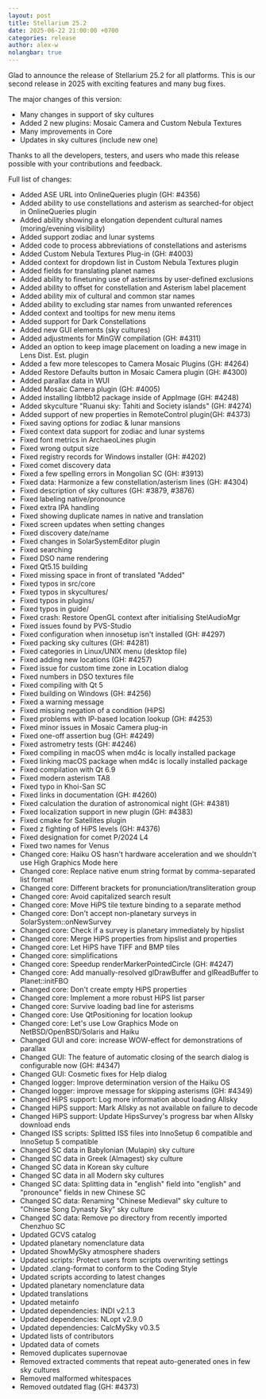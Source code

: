 ```yaml
---
layout: post
title: Stellarium 25.2
date: 2025-06-22 21:00:00 +0700
categories: release
author: alex-w
nolangbar: true
---
```

Glad to announce the release of Stellarium 25.2 for all platforms. This is our second release in 2025 with exciting features and many
bug fixes.

The major changes of this version:
- Many changes in support of sky cultures
- Added 2 new plugins: Mosaic Camera and Custom Nebula Textures
- Many improvements in Core
- Updates in sky cultures (include new one)

Thanks to all the developers, testers, and users who made this release possible with your contributions and feedback.

Full list of changes:
- Added ASE URL into OnlineQueries plugin (GH: #4356)
- Added ability to use constellations and asterism as searched-for object in OnlineQueries plugin
- Added ability showing a elongation dependent cultural names (moring/evening visibility)
- Added support zodiac and lunar systems
- Added code to process abbreviations of constellations and asterisms
- Added Custom Nebula Textures Plug-in (GH: #4003)
- Added context for dropdown list in Custom Nebula Textures plugin
- Added fields for translating planet names
- Added ability to finetuning use of asterisms by user-defined exclusions
- Added ability to offset for constellation and Asterism label placement
- Added ability mix of cultural and common star names
- Added ability to excluding star names from unwanted references
- Added context and tooltips for new menu items
- Added support for Dark Constellations
- Added new GUI elements (sky cultures)
- Added adjustments for MinGW compilation (GH: #4311)
- Added an option to keep image placement on loading a new image in Lens Dist. Est. plugin
- Added a few more telescopes to Camera Mosaic Plugins (GH: #4264)
- Added Restore Defaults button in Mosaic Camera plugin (GH: #4300)
- Added parallax data in WUI
- Added Mosaic Camera plugin (GH: #4005)
- Added installing libtbb12 package inside of AppImage (GH: #4248)
- Added skyculture "Ruanui sky: Tahiti and Society islands" (GH: #4274)
- Added support of new properties in RemoteControl plugin(GH: #4373)
- Fixed saving options for zodiac & lunar mansions
- Fixed context data support for zodiac and lunar systems
- Fixed font metrics in ArchaeoLines plugin
- Fixed wrong output size
- Fixed registry records for Windows installer (GH: #4202)
- Fixed comet discovery data
- Fixed a few spelling errors in Mongolian SC (GH: #3913)
- Fixed data: Harmonize a few constellation/asterism lines (GH: #4304)
- Fixed description of sky cultures (GH: #3879, #3876)
- Fixed labeling native/pronounce
- Fixed extra IPA handling
- Fixed showing duplicate names in native and translation
- Fixed screen updates when setting changes
- Fixed discovery date/name
- Fixed changes in SolarSystemEditor plugin
- Fixed searching
- Fixed DSO name rendering
- Fixed Qt5.15 building
- Fixed missing space in front of translated "Added"
- Fixed typos in src/core
- Fixed typos in skycultures/
- Fixed typos in plugins/
- Fixed typos in guide/
- Fixed crash: Restore OpenGL context after initialising StelAudioMgr
- Fixed issues found by PVS-Studio
- Fixed configuration when innosetup isn't installed (GH: #4297)
- Fixed packing sky cultures (GH: #4281)
- Fixed categories in Linux/UNIX menu (desktop file)
- Fixed adding new locations (GH: #4257)
- Fixed issue for custom time zone in Location dialog
- Fixed numbers in DSO textures file
- Fixed compiling with Qt 5
- Fixed building on Windows (GH: #4256)
- Fixed a warning message
- Fixed missing negation of a condition (HiPS)
- Fixed problems with IP-based location lookup (GH: #4253)
- Fixed minor issues in Mosaic Camera plug-in
- Fixed one-off assertion bug (GH: #4249)
- Fixed astrometry tests (GH: #4246)
- Fixed compiling in macOS when md4c is locally installed package
- Fixed linking macOS package when md4c is locally installed package
- Fixed compilation with Qt 6.9
- Fixed modern asterism TA8
- Fixed typo in Khoi-San SC
- Fixed links in documentation (GH: #4260)
- Fixed calculation the duration of astronomical night (GH: #4381)
- Fixed localization support in new plugin (GH: #4383)
- Fixed cmake for Satellites plugin
- Fixed z fighting of HiPS levels (GH: #4376)
- Fixed designation for comet P/2024 L4
- Fixed two names for Venus
- Changed core: Haiku OS hasn't hardware acceleration and we shouldn't use High Graphics Mode here
- Changed core: Replace native enum string format by comma-separated list format
- Changed core: Different brackets for pronunciation/transliteration group
- Changed core: Avoid capitalized search result
- Changed core: Move HiPS tile texture binding to a separate method
- Changed core: Don't accept non-planetary surveys in SolarSystem::onNewSurvey
- Changed core: Check if a survey is planetary immediately by hipslist
- Changed core: Merge HiPS properties from hipslist and properties
- Changed core: Let HiPS have TIFF and BMP tiles
- Changed core: simplifications
- Changed core: Speedup renderMarkerPointedCircle (GH: #4247)
- Changed core: Add manually-resolved glDrawBuffer and glReadBuffer to Planet::initFBO
- Changed core: Don't create empty HiPS properties
- Changed core: Implement a more robust HiPS list parser
- Changed core: Survive loading bad line for asterisms
- Changed core: Use QtPositioning for location lookup
- Changed core: Let's use Low Graphics Mode on NetBSD/OpenBSD/Solaris and Haiku
- Changed GUI and core: increase WOW-effect for demonstrations of parallax
- Changed GUI: The feature of automatic closing of the search dialog is configurable now (GH: #4347)
- Changed GUI: Cosmetic fixes for Help dialog
- Changed logger: Improve determination version of the Haiku OS
- Changed logger: improve message for skipping asterisms (GH: #4349)
- Changed HiPS support: Log more information about loading Allsky
- Changed HiPS support: Mark Allsky as not available on failure to decode
- Changed HiPS support: Update HipsSurvey's progress bar when Allsky download ends
- Changed ISS scripts: Splitted ISS files into InnoSetup 6 compatible and InnoSetup 5 compatible
- Changed SC data in Babylonian (Mulapin) sky culture
- Changed SC data in Greek (Almagest) sky culture
- Changed SC data in Korean sky culture
- Changed SC data in all Modern sky cultures
- Changed SC data: Splitting data in "english" field into "english" and "pronounce" fields in new Chinese SC
- Changed SC data: Renaming "Chinese Medieval" sky culture to "Chinese Song Dynasty Sky" sky culture
- Changed SC data: Remove po directory from recently imported Chenzhuo SC
- Updated GCVS catalog
- Updated planetary nomenclature data
- Updated ShowMySky atmosphere shaders
- Updated scripts: Protect users from scripts overwriting settings
- Updated .clang-format to conform to the Coding Style
- Updated scripts according to latest changes
- Updated planetary nomenclature data
- Updated translations
- Updated metainfo
- Updated dependencies: INDI v2.1.3
- Updated dependencies: NLopt v2.9.0
- Updated dependencies: CalcMySky v0.3.5
- Updated lists of contributors
- Updated data of comets
- Removed duplicates supernovae
- Removed extracted comments that repeat auto-generated ones in few sky cultures
- Removed malformed whitespaces
- Removed outdated flag (GH: #4373)
